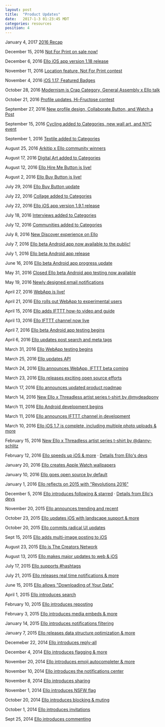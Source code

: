 ```yaml
---
layout: post
title:  "Product Updates"
date:   2017-1-3 01:23:45 MDT
categories: resources
position: 4
---
```

January 4, 2017
[2016 Recap](https://ello.co/lucian/post/3nmm9z0h_ps99slc0fr6cg)

December 15, 2016
[Not For Print on sale now!](https://ello.co/lucian/post/9upmkwzyks8xkbcmtizroq)

December 6, 2016
[Ello iOS app version 1.18 release](https://ello.co/lucian/post/2zgipaktvfdndvcah7nzbq)

November 11, 2016
[Location feature, Not For Print contest](https://ello.co/lucian/post/t5-tceykuzwlvsn1dw6feq)

November 4, 2016
[iOS 1.17, Featured Badges](https://ello.co/lucian/post/wun29p9lzwrtew5y1ck57q)

October 28, 2016
[Modernism is Crap Category, General Assembly x Ello talk](https://ello.co/lucian/post/cd5jbyesrikkdcoxn-v-8g)

October 21, 2016
[Profile updates, Hi-Fructose contest](https://ello.co/lucian/post/iajaakkdeb8yvnyp7prwng)

September 27, 2016
[New profile design, Collaborate Button, and Watch a Post](https://ello.co/lucian/post/-cxwdxs2-wsmc2nrhil8ja)

September 15, 2016
[Cycling added to Categories, new wall art, and NYC event](https://ello.co/lucian/post/woispiyg2bfu6v3ks_edog)

September 1, 2016
[Textile added to Categories](https://ello.co/lucian/post/07ycij3aq5v-3zqvzaqi3w)

August 25, 2016
[Arkitip x Ello community winners](https://ello.co/lucian/post/pkqj9qkmlrnrewji_zrzdq)

August 17, 2016
[Digital Art added to Categories](https://ello.co/lucian/post/pjvceob6kauvjchmxzie5g)

August 12, 2016
[Ello Hire Me Button is live!](https://ello.co/lucian/post/-kc0f4c-9v3neqknawht2g)

August 2, 2016
[Ello Buy Button is live!](https://ello.co/lucian/post/x7w-h1ynhs_owszd_fq4yg)

July 29, 2016
[Ello Buy Button update](https://ello.co/lucian/post/jikkdyzs8xktosrfyrf0zw)

July 22, 2016
[Collage added to Categories](https://ello.co/lucian/post/53jjclczoqaxw8ou1otfqw)

July 22, 2016
[Ello iOS app version 1.9.1 release](https://ello.co/lucian/post/pfflgaryuspzlvzbfrbpvw)

July 18, 2016
[Interviews added to Categories](https://ello.co/lucian/post/x0mwjhe_rhhm7bi0op8yhw)

July 12, 2016
[Communities added to Categories](https://ello.co/lucian/post/p5t5s1_ungufbrc2ejuplq)

July 8, 2016
[New Discover experience on Ello](https://ello.co/lucian/post/d4cvje3u33dxbiudd3ja3g) 

July 7, 2016
[Ello beta Android app now available to the public!](https://ello.co/lucian/post/wucpudolfsnjzst0sdyvbq)

July 1, 2016
[Ello beta Android app release](https://ello.co/lucian/post/2zibhb54rm0eruhorkqefg)

June 16, 2016
[Ello beta Android app progress update](https://ello.co/lucian/post/gv3t6ufjrbjxsamj9cezzg)

May 31, 2016
[Closed Ello beta Android app testing now available](https://ello.co/lucian/post/hstoxfx2ehpv9mp_sxqmtw)

May 19, 2016
[Newly designed email notifications](https://ello.co/lucian/post/rawcjskl0rugcz9gksltxa)

April 27, 2016
[WebApp is live!](https://ello.co/lucian/post/f-hnjn0vpifcmfee1krpia)

April 21, 2016
[Ello rolls out WebApp to experimental users](https://ello.co/lucian/post/xaymcelfxvx5albdq_odkg)

April 15, 2016
[Ello adds IFTTT how-to video and guide](https://ello.co/dcdoran/post/knrjeno4qeisr8rlw3nbhq)

April 13, 2016
[Ello IFTTT channel now live](https://ello.co/lucian/post/dst7majcwi2goiluzm8mcg)

April 7, 2016
[Ello beta Android app testing begins](https://ello.co/lucian/post/mc6smiqw4sxfqurtgd8l7q)

April 6, 2016
[Ello updates post search and meta tags](https://ello.co/dcdoran/post/fczedfszrybofwtdbwx2dg)

March 31, 2016
[Ello WebApp testing begins](https://ello.co/lucian/post/g-nolbyla-5mcvvunqlhuq)

March 25, 2016
[Ello updates API](https://ello.co/dcdoran/post/cbwm3evfc4kbezcb-hlwaw)

March 24, 2016
[Ello announces WebApp, IFTTT beta coming](https://ello.co/lucian/post/or42ouiblji95rbkz6a94a)

March 23, 2016
[Ello releases exciting open source efforts](https://ello.co/jayzes/post/mozrsgmco-9qyvw4zl74ca)

March 17, 2016
[Ello announces updated product roadmap](https://ello.co/lucian/post/Sk0lfjztw77ZALxpYcgLzQ)

March 14, 2016
[New Ello x Threadless artist series t-shirt by @mydeadpony](https://ello.co/lucian/post/uq3YwiE0tWXdwFzsTXoHtg)

March 11, 2016
[Ello Android development begins](https://ello.co/lucian/post/l6SA64W28le1i4j37l7CYg)

March 11, 2016
[Ello announces IFTTT channel in development](https://ello.co/lucian/post/W0yaLHNzh3609A9G92sW4g)

March 10, 2016
[Ello iOS 1.7 is complete, including multiple photo uploads & more](https://ello.co/dcdoran/post/i1w8ypvxQt_OJhH87urEjw)

February 15, 2016
[New Ello x Threadless artist series t-shirt by @danny-schlitz](https://ello.co/elloblog/post/vzV3GwIcBSvmIlyKKbG-2Q)

February 12, 2016
[Ello speeds up iOS & more](https://ello.co/ello/post/FWGbtfCBEvVGaq1FbrU3dQ) · [Details from Ello's devs](https://ello.co/cacheflowe/post/X-OmEUPPwCVtjzOjojHdrA)

January 20, 2016
[Ello creates Apple Watch wallpapers](https://ello.co/elloblog/post/gnLdUUHjK6VQhaGKPZpG9w)

January 10, 2016
[Ello goes open source by default](https://ello.co/jayzes/post/tqLL-Z8U8GfbDySRk6wbKg)

January 1, 2016
[Ello reflects on 2015 with "Revolutions 2016"](https://ello.co/budnitz/post/vpZztQRsg1ZH2-U2BuDUYg)

December 5, 2016
[Ello introduces following & starred](https://ello.co/ello/post/XZ6Qkg6N9z9rhqO5rt12Pw) · [Details from Ello's devs](https://ello.co/ello/post/kXAmcLqi3iHrVIzfYsWhAA)

November 20, 2015
[Ello announces trending and recent](https://ello.co/elloblog/post/3QCX-udTieFLo61_p1KcLw)

October 23, 2015
[Ello updates iOS with landscape support & more](https://ello.co/dcdoran/post/zhhPtieW_KaDMHhQufRskw)

October 20, 2015
[Ello commits radical UI updates](https://ello.co/dcdoran/post/-pRboJZTTQYoT1FvMK_7EQ)

Sept 15, 2015
[Ello adds multi-image posting to iOS](https://ello.co/elloblog/post/rZWH5dWvye-XyWfluAyVUQ)

August 23, 2015
[Ello is The Creators Network](https://ello.co/budnitz/post/iGohqvgmA0B_QW-hUnlZ3A)

August 13, 2015
[Ello makes major updates to web & iOS](https://ello.co/dcdoran/post/2BrpI81pcH_BOpgWyoIW5w)

July 17, 2015
[Ello supports #hashtags](https://ello.co/budnitz/post/96LExXWIj00q6hht8yPTWA)

July 21, 2015
[Ello releases real time notifications & more](https://ello.co/dcdoran/post/mAvdLOoQVmoYFOO-cbztIQ)

June 15, 2015
[Ello allows "Downloading of Your Data"](https://ello.co/dcdoran/post/4ErgpbHDriPoajk-wHbADw)

April 1, 2015
[Ello introduces search](https://ello.co/dcdoran/post/LuGIUIPZpMN2uYoarkYawA)

February 10, 2015
[Ello introduces reposting](https://ello.co/cacheflowe/post/_Bq1t3Px5vrdV1xuTJMU8g)

February 3, 2015
[Ello introduces media embeds & more](https://ello.co/cacheflowe/post/qA-w-TlxrqruKaIqxC2uiQ)

January 14, 2015
[Ello introduces notifications filtering](https://ello.co/cacheflowe/post/nspW5ppP2PEYRf0nLXP25Q)

January 7, 2015
[Ello releases data structure optimization & more](https://ello.co/cacheflowe/post/dj79MQQtQmTzn_e8pR3TXg)

Decemeber 22, 2014
[Ello introduces reply-all](https://ello.co/cacheflowe/post/ca0w3BLwlC3IkWBniTQC4Q)

December 4, 2014
[Ello introduces flagging & more](https://ello.co/cacheflowe/post/y5W2Oo85VC_MqBKqIFx9LA)

November 20, 2014
[Ello introduces emoji autocompleter & more](https://ello.co/cacheflowe/post/HJMCL-VwqQiD8-sv2rrg9A)

November 10, 2014
[Ello introduces the notifications center](https://ello.co/cacheflowe/post/GF5MiltnVLX1K3gcqD1vcw)

November 8, 2014
[Ello introduces sharing](https://ello.co/cacheflowe/post/UN7BvpAG2u--Au94MOfxOg)

November 1, 2014
[Ello introduces NSFW flag](https://ello.co/budnitz/post/eO8xJ--IS_DfSRIUF63rPw)

October 20, 2014
[Ello introduces blocking & muting](https://ello.co/cacheflowe/post/b_bZB9N8wjPu206-T7WUPg)

October 1, 2014
[Ello introduces invitations](https://ello.co/cacheflowe/post/AWfA4AwaHV2WKmbK_WR4Pw)

Sept 25, 2014
[Ello introduces commenting](https://ello.co/cacheflowe/post/f9IJdJ768rfnXx8Q0d4zTg)
